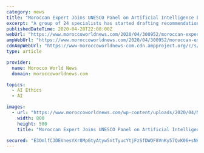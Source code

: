 ```yaml
---
category: news
title: "Moroccan Expert Joins UNESCO Panel on Artificial Intelligence Ethics"
excerpt: "A group of 24 specialists has started drafting recommendations on AI development and implementation that respect human well-being."
publishedDateTime: 2020-04-28T22:08:00Z
webUrl: "https://www.moroccoworldnews.com/2020/04/300952/moroccan-expert-joins-unesco-panel-on-artificial-intelligence-ethics/"
ampWebUrl: "https://www.moroccoworldnews.com/2020/04/300952/moroccan-expert-joins-unesco-panel-on-artificial-intelligence-ethics/amp/"
cdnAmpWebUrl: "https://www-moroccoworldnews-com.cdn.ampproject.org/c/s/www.moroccoworldnews.com/2020/04/300952/moroccan-expert-joins-unesco-panel-on-artificial-intelligence-ethics/amp/"
type: article

provider:
  name: Morocco World News
  domain: moroccoworldnews.com

topics:
  - AI Ethics
  - AI

images:
  - url: "https://www.moroccoworldnews.com/wp-content/uploads/2020/04/Moroccan-Expert-Joins-UNESCO-Panel-on-Artificial-Intelligence-Ethics.jpg"
    width: 800
    height: 500
    title: "Moroccan Expert Joins UNESCO Panel on Artificial Intelligence Ethics"

secured: "E3OmlfC3DEVnesYXr8MpGtyAtyw5ntTyucYtjFzSfDWOF8VnKy57QvK06+sNHdJmAvGy2MXuCS45R2Yd/rn2CQUtSXbk7EjLB2Kaj5SlQmxpX0My/J71HyQxwv3QFuxK1IftDkHeAOD2j1CgaFYfijJrYLimIMafOJzRfGZqYZ6dxQHnjJLL7ulbRKWYqssGXUi2KQJW6xpfKYYCALxu8aZ73n6/Ekra7+eg4dnvJxpzjCDiyCGnaoO/r1aeC+m/VqBFX21V3wUQKhV1BC5U/DUzXx9GUajAw2nRcUB34XfCnjnZztDBzonVede5ab2I;Wtc852Trf2dOXNRC/iAEaA=="
---
```


